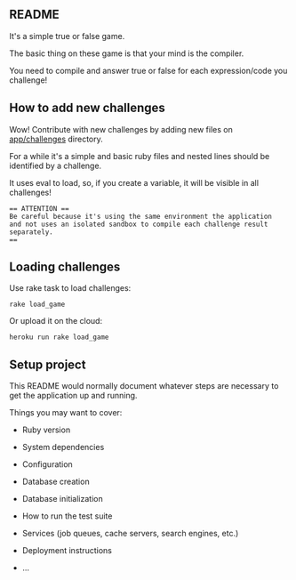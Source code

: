 ## README

It's a simple true or false game.

The basic thing on these game is that your mind is the compiler.

You need to compile and answer true or false for each expression/code you
challenge!

## How to add new challenges

Wow! Contribute with new challenges by adding new files on [app/challenges](/app/challenges) directory.

For a while it's a simple and basic ruby files and nested lines should be identified by a challenge.

It uses eval to load, so, if you create a variable, it will be visible in all challenges!

    == ATTENTION ==
    Be careful because it's using the same environment the application 
    and not uses an isolated sandbox to compile each challenge result separately.
    ==

## Loading challenges

Use rake task to load challenges:

    rake load_game

Or upload it on the cloud:

    heroku run rake load_game

## Setup project

This README would normally document whatever steps are necessary to get the
application up and running.

Things you may want to cover:

* Ruby version

* System dependencies

* Configuration

* Database creation

* Database initialization

* How to run the test suite

* Services (job queues, cache servers, search engines, etc.)

* Deployment instructions

* ...

